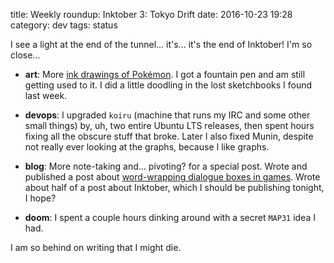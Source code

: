 title: Weekly roundup: Inktober 3: Tokyo Drift
date: 2016-10-23 19:28
category: dev
tags: status

I see a light at the end of the tunnel...  it's...  it's the end of Inktober!  I'm so close...

- **art**: More [ink drawings of Pokémon](https://lexyeevee.tumblr.com/tagged/daily-pok%C3%A9mon).  I got a fountain pen and am still getting used to it.  I did a little doodling in the lost sketchbooks I found last week.

- **devops**: I upgraded `koiru` (machine that runs my IRC and some other small things) by, uh, two entire Ubuntu LTS releases, then spent hours fixing all the obscure stuff that broke.  Later I also fixed Munin, despite not really ever looking at the graphs, because I like graphs.

- **blog**: More note-taking and...  pivoting? for a special post.  Wrote and published a post about [word-wrapping dialogue boxes in games]({filename}/2016-10-20-word-wrapping-dialogue.markdown).  Wrote about half of a post about Inktober, which I should be publishing tonight, I hope?

- **doom**: I spent a couple hours dinking around with a secret `MAP31` idea I had.

I am so behind on writing that I might die.

